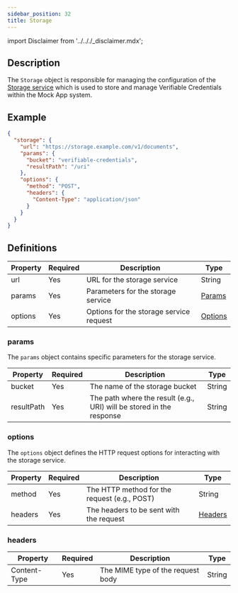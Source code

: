 ```yaml
---
sidebar_position: 32
title: Storage
---
```


import Disclaimer from '../.././\_disclaimer.mdx';

<Disclaimer />

## Description

The `Storage` object is responsible for managing the configuration of the [Storage service](/docs/mock-apps/dependent-services/storage-service) which is used to store and manage Verifiable Credentials within the Mock App system.

## Example

```json
{
  "storage": {
    "url": "https://storage.example.com/v1/documents",
    "params": {
      "bucket": "verifiable-credentials",
      "resultPath": "/uri"
    },
    "options": {
      "method": "POST",
      "headers": {
        "Content-Type": "application/json"
      }
    }
  }
}
```

## Definitions

| Property | Required | Description | Type |
|----------|----------|-------------|------|
| url | Yes | URL for the storage service | String |
| params | Yes | Parameters for the storage service | [Params](/docs/mock-apps/common/storage#params) |
| options | Yes | Options for the storage service request | [Options](/docs/mock-apps/common/storage#options) |

### params

The `params` object contains specific parameters for the storage service.

| Property | Required | Description | Type |
|----------|----------|-------------|------|
| bucket | Yes | The name of the storage bucket | String |
| resultPath | Yes | The path where the result (e.g., URI) will be stored in the response | String |

### options

The `options` object defines the HTTP request options for interacting with the storage service.

| Property | Required | Description | Type |
|----------|----------|-------------|------|
| method | Yes | The HTTP method for the request (e.g., POST) | String |
| headers | Yes | The headers to be sent with the request | [Headers](/docs/mock-apps/common/storage#headers) |

### headers

| Property | Required | Description | Type |
|----------|----------|-------------|------|
| Content-Type | Yes | The MIME type of the request body | String |